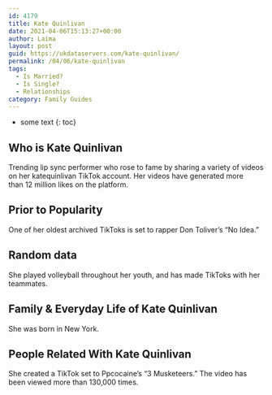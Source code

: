 ```yaml
---
id: 4179
title: Kate Quinlivan
date: 2021-04-06T15:13:27+00:00
author: Laima
layout: post
guid: https://ukdataservers.com/kate-quinlivan/
permalink: /04/06/kate-quinlivan
tags:
  - Is Married?
  - Is Single?
  - Relationships
category: Family Guides
---
```


* some text
{: toc}


## Who is Kate Quinlivan
                  
                  
                  
Trending lip sync performer who rose to fame by sharing a variety of videos on her katequinlivan TikTok account. Her videos have generated more than 12 million likes on the platform.
                  
              
            
              
            
                
                
                
## Prior to Popularity
                  
                  
                  
One of her oldest archived TikToks is set to rapper Don Toliver&#8217;s &#8220;No Idea.&#8221;
                  
              
            
              
            
                
                
                
## Random data
                  
                  
                  
She played volleyball throughout her youth, and has made TikToks with her teammates. 
                  
              
            
              
            
                
                
                
## Family & Everyday Life of Kate Quinlivan
                  
                  
                  
She was born in New York.
                  
              
            
              
            
                
                
                
## People Related With Kate Quinlivan
                  
                  
                  
She created a TikTok set to Ppcocaine&#8217;s &#8220;3 Musketeers.&#8221; The video has been viewed more than 130,000 times. 
                  
              
            
              
            
                
              
            
              
              
            
            
              
            
          
          
          